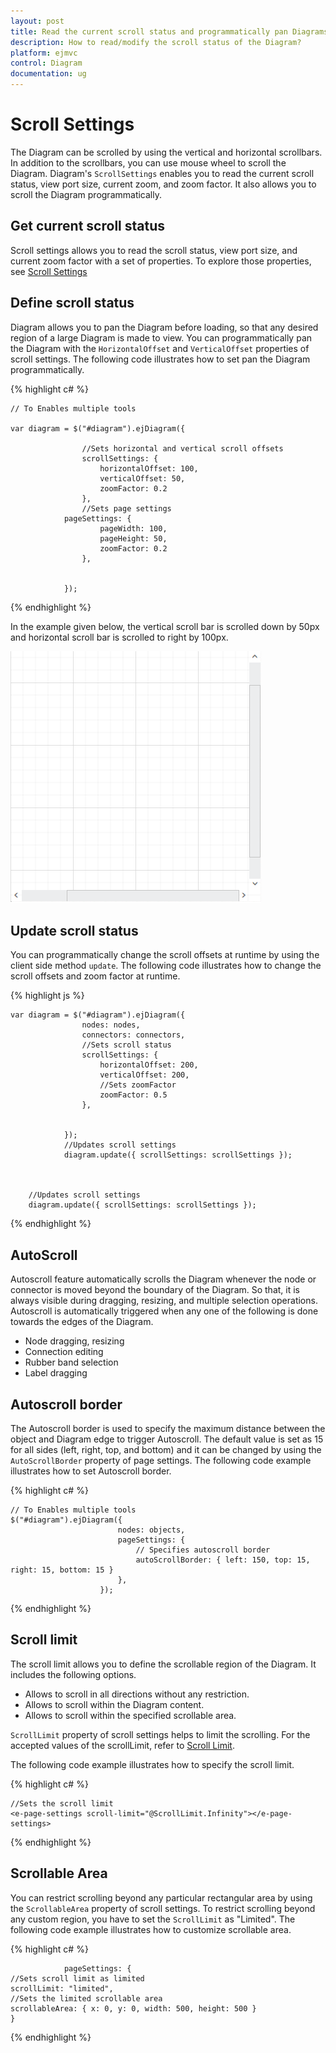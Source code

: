 ```yaml
---
layout: post
title: Read the current scroll status and programmatically pan Diagrams
description: How to read/modify the scroll status of the Diagram?
platform: ejmvc
control: Diagram
documentation: ug
---
```


# Scroll Settings
The Diagram can be scrolled by using the vertical and horizontal scrollbars. In addition to the scrollbars, you can use mouse wheel to scroll the Diagram. 
Diagram's `ScrollSettings` enables you to read the current scroll status, view port size, current zoom, and zoom factor. It also allows you to scroll the Diagram programmatically. 

## Get current scroll status

Scroll settings allows you to read the scroll status, view port size, and current zoom factor with a set of properties. To explore those properties, see [Scroll Settings](http://help.syncfusion.com/cr/cref_files/aspnetmvc/Syncfusion.EJ~Syncfusion.JavaScript.DataVisualization.Models.Diagram.ScrollSettings_members.html  "Scroll Settings")

## Define scroll status
Diagram allows you to pan the Diagram before loading, so that any desired region of a large Diagram is made to view. You can programmatically pan the Diagram with the `HorizontalOffset` and `VerticalOffset` properties of scroll settings. The following code illustrates how to set pan the Diagram programmatically.

{% highlight c# %}

    // To Enables multiple tools

    var diagram = $("#diagram").ejDiagram({
                    
                    //Sets horizontal and vertical scroll offsets
                    scrollSettings: {
                        horizontalOffset: 100,
                        verticalOffset: 50,
                        zoomFactor: 0.2
                    },
                    //Sets page settings
                pageSettings: {
                        pageWidth: 100,
                        pageHeight: 50,
                        zoomFactor: 0.2
                    },
                    

                });


           

{% endhighlight %}

In the example given below, the vertical scroll bar is scrolled down by 50px and horizontal scroll bar is scrolled to right by 100px. 

![](Scroll-Settings_images/Scroll-Settings_img1.png)

## Update scroll status

You can programmatically change the scroll offsets at runtime by using the client side method `update`. The following code illustrates how to change the scroll offsets and zoom factor at runtime.

{% highlight js %}

    var diagram = $("#diagram").ejDiagram({
                    nodes: nodes,
                    connectors: connectors,
                    //Sets scroll status
                    scrollSettings: {
                        horizontalOffset: 200,
                        verticalOffset: 200,
                        //Sets zoomFactor
                        zoomFactor: 0.5
                    },
                    

                });
                //Updates scroll settings
                diagram.update({ scrollSettings: scrollSettings });

        

        //Updates scroll settings
        diagram.update({ scrollSettings: scrollSettings });

{% endhighlight %}

## AutoScroll 

Autoscroll feature automatically scrolls the Diagram whenever the node or connector is moved beyond the boundary of the Diagram. So that, it is always visible during dragging, resizing, and multiple selection operations. Autoscroll is automatically triggered when any one of the following is done towards the edges of the Diagram.

* Node dragging, resizing 
* Connection editing
* Rubber band selection
* Label dragging

## Autoscroll border

The Autoscroll border is used to specify the maximum distance between the object and Diagram edge to trigger Autoscroll. The default value is set as 15 for all sides (left, right, top, and bottom) and it can be changed by using the `AutoScrollBorder` property of page settings. The following code example illustrates how to set Autoscroll border. 

{% highlight c# %}

    // To Enables multiple tools
    $("#diagram").ejDiagram({
                            nodes: objects,
                            pageSettings: {
                                // Specifies autoscroll border
                                autoScrollBorder: { left: 150, top: 15, right: 15, bottom: 15 }
                            },
                        });

           

{% endhighlight %}

## Scroll limit

The scroll limit allows you to define the scrollable region of the Diagram. It includes the following options.

* Allows to scroll in all directions without any restriction.
* Allows to scroll within the Diagram content.
* Allows to scroll within the specified scrollable area.

`ScrollLimit` property of scroll settings helps to limit the scrolling. For the accepted values of the scrollLimit, refer to 
[Scroll Limit](http://help.syncfusion.com/cr/cref_files/aspnetmvc/Syncfusion.EJ~Syncfusion.JavaScript.DataVisualization.Models.Diagram.PageSettings~ScrollLimit.html "Scroll Limit").

The following code example illustrates how to specify the scroll limit.

{% highlight c# %}

    //Sets the scroll limit
    <e-page-settings scroll-limit="@ScrollLimit.Infinity"></e-page-settings>
           

{% endhighlight %}

## Scrollable Area

You can restrict scrolling beyond any particular rectangular area by using the `ScrollableArea` property of scroll settings. To restrict scrolling beyond any custom region, you have to set the `ScrollLimit` as "Limited". The following code example illustrates how to customize scrollable area.

{% highlight c# %}

                pageSettings: { 
    //Sets scroll limit as limited 
    scrollLimit: "limited",
    //Sets the limited scrollable area
    scrollableArea: { x: 0, y: 0, width: 500, height: 500 }
    }


{% endhighlight %}
